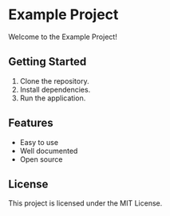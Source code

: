 # Example Project

Welcome to the Example Project!

## Getting Started

1. Clone the repository.
2. Install dependencies.
3. Run the application.

## Features

- Easy to use
- Well documented
- Open source

## License

This project is licensed under the MIT License.